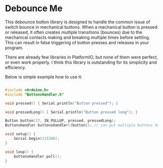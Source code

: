 # Debounce Me

This debounce button library is designed to handle the common issue of switch bounce in mechanical buttons. When a mechanical button is pressed or released, it often creates multiple transitions (bounces) due to the mechanical contacts making and breaking multiple times before settling. This can result in false triggering of button presses and releases in your program.

There are already few libraries in PlatformIO, but none of them were perfect, or even work properly. I think this library is outstanding for its simplicity and efficiency.

Below is simple example how to use it:

```c++

#include <Arduino.h>
#include "ButtonsHandler.h"

void pressed() { Serial.println("Button pressed"); }

void pressedLong() { Serial.println("Button pressed long"); }

Button button(27, IN_PULLUP, pressed, pressedLong);
ButtonsHandler buttonsHandler({button}); // can put multiple buttons here {button1, button2...}

void setup() {
    Serial.begin(115200);
}

void loop() {
    buttonsHandler.poll();
}
```
